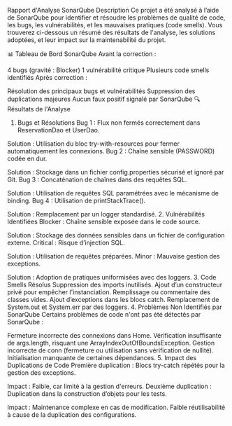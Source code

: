 Rapport d'Analyse SonarQube
Description
Ce projet a été analysé à l’aide de SonarQube pour identifier et résoudre les problèmes de qualité de code, les bugs, les vulnérabilités, et les mauvaises pratiques (code smells). Vous trouverez ci-dessous un résumé des résultats de l'analyse, les solutions adoptées, et leur impact sur la maintenabilité du projet.

📊 Tableau de Bord SonarQube
Avant la correction :

4 bugs (gravité : Blocker)
1 vulnérabilité critique
Plusieurs code smells identifiés
Après correction :

Résolution des principaux bugs et vulnérabilités
Suppression des duplications majeures
Aucun faux positif signalé par SonarQube
🔍 Résultats de l'Analyse
1. Bugs et Résolutions
Bug 1 : Flux non fermés correctement dans ReservationDao et UserDao.

Solution : Utilisation du bloc try-with-resources pour fermer automatiquement les connexions.
Bug 2 : Chaîne sensible (PASSWORD) codée en dur.

Solution : Stockage dans un fichier config.properties sécurisé et ignoré par Git.
Bug 3 : Concaténation de chaînes dans des requêtes SQL.

Solution : Utilisation de requêtes SQL paramétrées avec le mécanisme de binding.
Bug 4 : Utilisation de printStackTrace().

Solution : Remplacement par un logger standardisé.
2. Vulnérabilités Identifiées
Blocker : Chaîne sensible exposée dans le code source.

Solution : Stockage des données sensibles dans un fichier de configuration externe.
Critical : Risque d’injection SQL.

Solution : Utilisation de requêtes préparées.
Minor : Mauvaise gestion des exceptions.

Solution : Adoption de pratiques uniformisées avec des loggers.
3. Code Smells Résolus
Suppression des imports inutilisés.
Ajout d’un constructeur privé pour empêcher l'instanciation.
Remplissage ou commentaire des classes vides.
Ajout d’exceptions dans les blocs catch.
Remplacement de System.out et System.err par des loggers.
4. Problèmes Non Identifiés par SonarQube
Certains problèmes de code n'ont pas été détectés par SonarQube :

Fermeture incorrecte des connexions dans Home.
Vérification insuffisante de args.length, risquant une ArrayIndexOutOfBoundsException.
Gestion incorrecte de conn (fermeture ou utilisation sans vérification de nullité).
Initialisation manquante de certaines dépendances.
5. Impact des Duplications de Code
Première duplication : Blocs try-catch répétés pour la gestion des exceptions.

Impact : Faible, car limité à la gestion d'erreurs.
Deuxième duplication : Duplication dans la construction d’objets pour les tests.

Impact :
Maintenance complexe en cas de modification.
Faible réutilisabilité à cause de la duplication des configurations.
